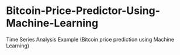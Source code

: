 # Bitcoin-Price-Predictor-Using-Machine-Learning
Time Series Analysis Example (Bitcoin price prediction using Machine Learning)
